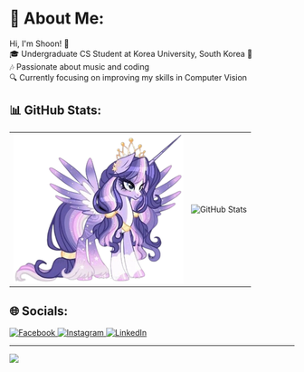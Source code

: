 # 💫 About Me:
Hi, I'm Shoon! 🦋  
🎓 Undergraduate CS Student at Korea University, South Korea 🐯  
🎶 Passionate about music and coding  
🔍 Currently focusing on improving my skills in Computer Vision

## 📊 GitHub Stats:

<table>
  <tr>
    <td>
      <img src="https://github.com/lyshoon/lyshoon/blob/main/img/ss.png" alt="Shoon's Photo" width="300px"/>
    </td>
    <td>
      <img src="https://github-readme-stats.vercel.app/api/top-langs/?username=lyshoon&theme=rose&hide_border=false&include_all_commits=false&count_private=false&layout=compact" alt="GitHub Stats"/>
    </td>
  </tr>
</table>

## 🌐 Socials:

<a href="https://www.facebook.com/shoon.may.1804?mibextid=LQQJ4d">
  <img src="https://img.shields.io/badge/Facebook-%231877F2.svg?logo=Facebook&logoColor=white" alt="Facebook" />
</a>
<a href="https://instagram.com/ly.shoon">
  <img src="https://img.shields.io/badge/Instagram-%23E4405F.svg?logo=Instagram&logoColor=white" alt="Instagram" />
</a>
<a href="https://www.linkedin.com/in/shoon-lei-may-5150a4286">
  <img src="https://img.shields.io/badge/LinkedIn-%230077B5.svg?logo=linkedin&logoColor=white" alt="LinkedIn" />
</a>

---

[![](https://visitcount.itsvg.in/api?id=lyshoon&label=Follow%20your%20dream&color=10&icon=9&pretty=false)](https://visitcount.itsvg.in)
